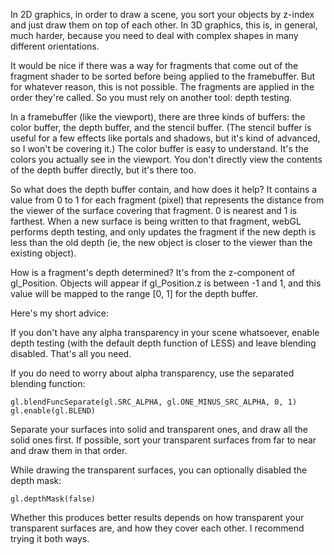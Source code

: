 
In 2D graphics, in order to draw a scene, you sort your objects by z-index and just draw them on top
of each other. In 3D graphics, this is, in general, much harder, because you need to deal with
complex shapes in many different orientations.

It would be nice if there was a way for fragments that come out of the fragment shader to be sorted
before being applied to the framebuffer. But for whatever reason, this is not possible. The
fragments are applied in the order they're called. So you must rely on another tool: depth testing.

In a framebuffer (like the viewport), there are three kinds of buffers: the color buffer, the depth
buffer, and the stencil buffer. (The stencil buffer is useful for a few effects like portals and
shadows, but it's kind of advanced, so I won't be covering it.) The color buffer is easy to
understand. It's the colors you actually see in the viewport. You don't directly view the contents
of the depth buffer directly, but it's there too.

So what does the depth buffer contain, and how does it help? It contains a value from 0 to 1 for
each fragment (pixel) that represents the distance from the viewer of the surface covering that
fragment. 0 is nearest and 1 is farthest. When a new surface is being written to that fragment,
webGL performs depth testing, and only updates the fragment if the new depth is less than the old
depth (ie, the new object is closer to the viewer than the existing object).

How is a fragment's depth determined? It's from the z-component of gl_Position. Objects will appear
if gl_Position.z is between -1 and 1, and this value will be mapped to the range [0, 1] for the
depth buffer.


Here's my short advice:

If you don't have any alpha transparency in your scene whatsoever, enable depth testing (with the
default depth function of LESS) and leave blending disabled. That's all you need.

If you do need to worry about alpha transparency, use the separated blending function:

	gl.blendFuncSeparate(gl.SRC_ALPHA, gl.ONE_MINUS_SRC_ALPHA, 0, 1)
	gl.enable(gl.BLEND)

Separate your surfaces into solid and transparent ones, and draw all the solid ones first. If
possible, sort your transparent surfaces from far to near and draw them in that order.

While drawing the transparent surfaces, you can optionally disabled the depth mask:

	gl.depthMask(false)

Whether this produces better results depends on how transparent your transparent surfaces are, and
how they cover each other. I recommend trying it both ways.

